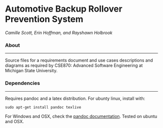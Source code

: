 # Automotive Backup Rollover Prevention System

*Camille Scott, Erin Hoffman, and Rayshawn Holbrook*


### About
---

Source files for a requirements document and use cases descriptions and diagrams as required by 
CSE870: Advanced Software Engineering at Michigan State University.

### Dependencies
---

Requires pandoc and a latex distribution. For ubunty linux, install with:

```
sudo apt-get install pandoc texlive
```

For Windows and OSX, check the 
[pandoc documentation](http://johnmacfarlane.net/pandoc/installing.html). Tested on
ubuntu and OSX.
